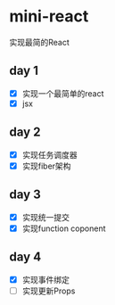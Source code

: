 # mini-react

实现最简的React

## day 1

- [x] 实现一个最简单的react
- [x] jsx

## day 2

- [x] 实现任务调度器
- [x] 实现fiber架构

## day 3

- [x] 实现统一提交
- [x] 实现function coponent

## day 4

- [x] 实现事件绑定
- [ ] 实现更新Props
